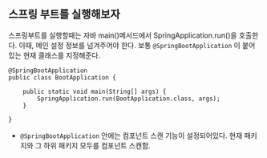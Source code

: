 ## 스프링 부트를 실행해보자
스프링부트를 실행할때는 자바 main()메서드에서 SpringApplication.run()을 호출한다.
이때, 메인 설정 정보를 넘겨주어야 한다. 보통 ``@SpringBootApplication`` 이 붙어 있는 현재 클래스를 지정해준다.

```
@SpringBootApplication
public class BootApplication {

	public static void main(String[] args) {
		SpringApplication.run(BootApplication.class, args);
	}

}

```
* ``@SpringBootApplication`` 안에는 컴포넌트 스캔 기능이 설정되어있다. 현재 패키지와 그 하위 패키지 모두를 컴포넌트 스캔함.
